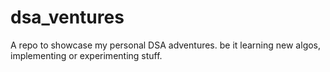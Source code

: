 # dsa_ventures
A repo to showcase my personal DSA adventures. be it learning new algos, implementing or experimenting stuff.
